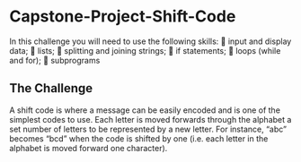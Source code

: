 # Capstone-Project-Shift-Code
In this challenge you will need to use the following skills: 
 input and display data; 
 lists; 
 splitting and joining strings; 
 if statements; 
 loops (while and for); 
 subprograms

## The Challenge
A shift code is where a message can be easily encoded and is one of the simplest codes to use. Each letter is moved forwards through the alphabet a set number of letters to be represented by a new letter. For instance, “abc” becomes “bcd” when the code is shifted by one (i.e. each letter in the alphabet is moved forward one character). 


